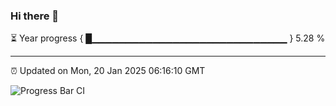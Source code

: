 ### Hi there 👋

⏳ Year progress { █▁▁▁▁▁▁▁▁▁▁▁▁▁▁▁▁▁▁▁▁▁▁▁▁▁▁▁▁▁ } 5.28 %

---

⏰ Updated on Mon, 20 Jan 2025 06:16:10 GMT

![Progress Bar CI](https://github.com/code-lakshay/GitHub-Actions-Demo/workflows/Progress%20Bar%20CI/badge.svg)

